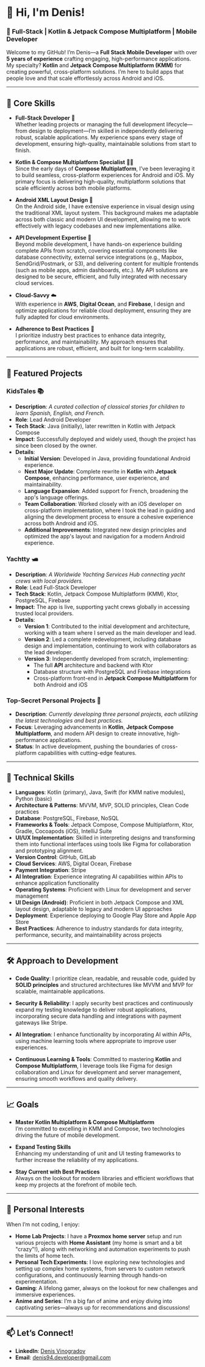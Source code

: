 # 👋 Hi, I'm Denis!

### 🚀 Full-Stack | Kotlin & Jetpack Compose Multiplatform | Mobile Developer 

Welcome to my GitHub! I’m Denis—a **Full Stack Mobile Developer** with over **5 years of experience** crafting engaging, high-performance applications. My specialty? **Kotlin** and **Jetpack Compose Multiplatform (KMM)** for creating powerful, cross-platform solutions. I’m here to build apps that people love and that scale effortlessly across Android and iOS.

---

## 🌟 Core Skills

- **Full-Stack Developer** 🚀  
  Whether leading projects or managing the full development lifecycle—from design to deployment—I’m skilled in independently delivering robust, scalable applications. My experience spans every stage of development, ensuring high-quality, maintainable solutions from start to finish.

- **Kotlin & Compose Multiplatform Specialist** 👨‍🚀  
  Since the early days of **Compose Multiplatform**, I’ve been leveraging it to build seamless, cross-platform experiences for Android and iOS. My primary focus is delivering high-quality, multiplatform solutions that scale efficiently across both mobile platforms.

- **Android XML Layout Design** 🎨  
  On the Android side, I have extensive experience in visual design using the traditional XML layout system. This background makes me adaptable across both classic and modern UI development, allowing me to work effectively with legacy codebases and new implementations alike.

- **API Development Expertise** 🔗  
  Beyond mobile development, I have hands-on experience building complete APIs from scratch, covering essential components like database connectivity, external service integrations (e.g., Mapbox, SendGrid/Postmark, or S3), and delivering content for multiple frontends (such as mobile apps, admin dashboards, etc.). My API solutions are designed to be secure, efficient, and fully integrated with necessary cloud services.

- **Cloud-Savvy** ☁️  
  With experience in **AWS**, **Digital Ocean**, and **Firebase**, I design and optimize applications for reliable cloud deployment, ensuring they are fully adapted for cloud environments.

- **Adherence to Best Practices** 📏  
  I prioritize industry best practices to enhance data integrity, performance, and maintainability. My approach ensures that applications are robust, efficient, and built for long-term scalability.

---

## 💼 Featured Projects

### KidsTales 📚
- **Description**: *A curated collection of classical stories for children to learn Spanish, English, and French.*
- **Role**: Lead Android Developer
- **Tech Stack**: Java (initially), later rewritten in Kotlin with Jetpack Compose
- **Impact**: Successfully deployed and widely used, though the project has since been closed by the owner.
- **Details**:
  - **Initial Version**: Developed in Java, providing foundational Android experience.
  - **Next Major Update**: Complete rewrite in **Kotlin** with **Jetpack Compose**, enhancing performance, user experience, and maintainability.
  - **Language Expansion**: Added support for French, broadening the app's language offerings.
  - **Team Collaboration**: Worked closely with an iOS developer on cross-platform implementation, where I took the lead in guiding and aligning the development process to ensure a cohesive experience across both Android and iOS.
  - **Additional Improvements**: Integrated new design principles and optimized the app's layout and navigation for a modern Android experience.

### Yachtty 🛥️
- **Description**: *A Worldwide Yachting Services Hub connecting yacht crews with local providers.*
- **Role**: Lead Full-Stack Developer
- **Tech Stack**: Kotlin, Jetpack Compose Multiplatform (KMM), Ktor, PostgreSQL, Firebase
- **Impact**: The app is live, supporting yacht crews globally in accessing trusted local providers.
- **Details**:
  - **Version 1**: Contributed to the initial development and architecture, working with a team where I served as the main developer and lead.
  - **Version 2**: Led a complete redevelopment, including database design and implementation, continuing to work with collaborators as the lead developer.
  - **Version 3**: Independently developed from scratch, implementing:
    - The full **API** architecture and backend with Ktor
    - Database structure with PostgreSQL and Firebase integrations
    - Cross-platform front-end in **Jetpack Compose Multiplatform** for both Android and iOS

### Top-Secret Personal Projects 🚀
- **Description**: *Currently developing three personal projects, each utilizing the latest technologies and best practices.*
- **Focus**: Leveraging advancements in **Kotlin**, **Jetpack Compose Multiplatform**, and modern API design to create innovative, high-performance applications.
- **Status**: In active development, pushing the boundaries of cross-platform capabilities with cutting-edge features.

---

## 🔧 Technical Skills

- **Languages**: Kotlin (primary), Java, Swift (for KMM native modules), Python (basic)
- **Architecture & Patterns**: MVVM, MVP, SOLID principles, Clean Code practices
- **Database**: PostgreSQL, Firebase, NoSQL
- **Frameworks & Tools**: Jetpack Compose, Compose Multiplatform, Ktor, Gradle, Cocoapods (iOS), IntelliJ Suite
- **UI/UX Implementation**: Skilled in interpreting designs and transforming them into functional interfaces using tools like Figma for collaboration and prototyping alignment.
- **Version Control**: GitHub, GitLab
- **Cloud Services**: AWS, Digital Ocean, Firebase
- **Payment Integration**: Stripe
- **AI Integration**: Experience integrating AI capabilities within APIs to enhance application functionality
- **Operating Systems**: Proficient with Linux for development and server management
- **UI Design (Android)**: Proficient in both Jetpack Compose and XML layout design, adaptable to legacy and modern UI approaches
- **Deployment**: Experience deploying to Google Play Store and Apple App Store
- **Best Practices**: Adherence to industry standards for data integrity, performance, security, and maintainability across projects

---

## 🛠 Approach to Development

- **Code Quality**: I prioritize clean, readable, and reusable code, guided by **SOLID principles** and structured architectures like MVVM and MVP for scalable, maintainable applications.

- **Security & Reliability**: I apply security best practices and continuously expand my testing knowledge to deliver robust applications, incorporating secure data handling and integrations with payment gateways like Stripe.

- **AI Integration**: I enhance functionality by incorporating AI within APIs, using machine learning tools where appropriate to improve user experiences.

- **Continuous Learning & Tools**: Committed to mastering **Kotlin** and **Compose Multiplatform**, I leverage tools like Figma for design collaboration and Linux for development and server management, ensuring smooth workflows and quality delivery.

---

## 📈 Goals

- **Master Kotlin Multiplatform & Compose Multiplatform**  
  I’m committed to excelling in KMM and Compose, two technologies driving the future of mobile development.
  
- **Expand Testing Skills**  
  Enhancing my understanding of unit and UI testing frameworks to further increase the reliability of my applications.
  
- **Stay Current with Best Practices**  
  Always on the lookout for modern libraries and efficient workflows that keep my projects at the forefront of mobile tech.

---

## 🌱 Personal Interests

When I’m not coding, I enjoy:
- **Home Lab Projects**: I have a **Proxmox home server** setup and run various projects with **Home Assistant** (my home is smart and a bit "crazy"!), along with networking and automation experiments to push the limits of home tech.
- **Personal Tech Experiments**: I love exploring new technologies and setting up complex home systems, from servers to custom network configurations, and continuously learning through hands-on experimentation.
- **Gaming**: A lifelong gamer, always on the lookout for new challenges and immersive experiences.
- **Anime and Series**: I’m a big fan of anime and enjoy diving into captivating series—always up for recommendations and discussions!

---

## 📫 Let’s Connect!

- **LinkedIn**: [Denis Vinogradov](https://www.linkedin.com/in/denis-vinogradov-0ba928170/)
- **Email**: [denis94.developer@gmail.com](mailto:denis94.developer@gmail.com)
